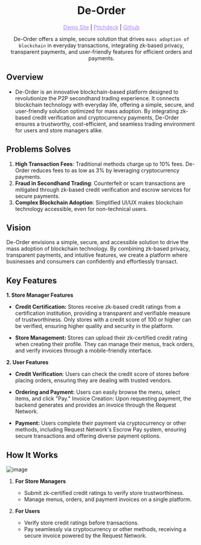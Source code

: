 <h1 align="center">De-Order</h1>

<p align="center">
  <a href="https://deorder.vercel.app/" style="color: #a77dff">Demo Site</a> | <a href="https://www.miricanvas.com/v/140d4dc" style="color: #a77dff">Pitchdeck</a> | <a href="https://github.com/soaryong/deorder" style="color: #a77dff">Github</a>
</p>

<p align="center">De-Order offers a simple, secure solution that drives <code>mass adoption of blockchain</code> in everyday transactions, integrating zk-based privacy, transparent payments, and user-friendly features for efficient orders and payments.</p>

## Overview

- De-Order is an innovative blockchain-based platform designed to revolutionize the P2P secondhand trading experience. It connects blockchain technology with everyday life, offering a simple, secure, and user-friendly solution optimized for mass adoption. By integrating zk-based credit verification and cryptocurrency payments, De-Order ensures a trustworthy, cost-efficient, and seamless trading environment for users and store managers alike.  

## Problems Solves

1. **High Transaction Fees**: Traditional methods charge up to 10% fees. De-Order reduces fees to as low as 3% by leveraging cryptocurrency payments.  
2. **Fraud in Secondhand Trading**: Counterfeit or scam transactions are mitigated through zk-based credit verification and escrow services for secure payments.  
3. **Complex Blockchain Adoption**: Simplified UI/UX makes blockchain technology accessible, even for non-technical users.  

## Vision

De-Order envisions a simple, secure, and accessible solution to drive the mass adoption of blockchain technology. By combining zk-based privacy, transparent payments, and intuitive features, we create a platform where businesses and consumers can confidently and effortlessly transact.  

## Key Features  

**1. Store Manager Features**
- **Credit Certification:**
Stores receive zk-based credit ratings from a certification institution, providing a transparent and verifiable measure of trustworthiness.
Only stores with a credit score of 100 or higher can be verified, ensuring higher quality and security in the platform.

- **Store Management:**
Stores can upload their zk-certified credit rating when creating their profile.
They can manage their menus, track orders, and verify invoices through a mobile-friendly interface.

**2. User Features**
- **Credit Verification**:
Users can check the credit score of stores before placing orders, ensuring they are dealing with trusted vendors.

- **Ordering and Payment:**
Users can easily browse the menu, select items, and click "Pay."
Invoice Creation: Upon requesting payment, the backend generates and provides an invoice through the Request Network.

- **Payment:**
Users complete their payment via cryptocurrency or other methods, including Request Network's Escrow Pay system, ensuring secure transactions and offering diverse payment options.

## How It Works 

![image](https://github.com/user-attachments/assets/84399804-ad99-4ceb-ac2c-649d993272fc)

1. **For Store Managers**  
   - Submit zk-certified credit ratings to verify store trustworthiness.  
   - Manage menus, orders, and payment invoices on a single platform.  

2. **For Users**  
   - Verify store credit ratings before transactions.  
   - Pay seamlessly via cryptocurrency or other methods, receiving a secure invoice powered by the Request Network.
